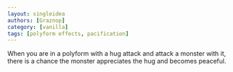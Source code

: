 ```yaml
---
layout: singleidea
authors: [Graznop]
category: [vanilla]
tags: [polyform effects, pacification]
---
```

When you are in a polyform with a hug attack and attack a monster with it,
there is a chance the monster appreciates the hug and becomes peaceful.
